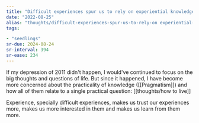 ```yaml
---
title: "Difficult experiences spur us to rely on experiential knowledge"
date: "2022-08-25"
alias: "thoughts/difficult-experiences-spur-us-to-rely-on experiential-knowledge"
tags:

- "seedlings"
sr-due: 2024-08-24
sr-interval: 394
sr-ease: 234
---
```


If my depression of 2011 didn't happen, I would've continued to focus on the big thoughts and questions of life. But since it happened, I have become more concerned about the practicality of knowledge ([[Pragmatism]]) and how all of them relate to a single practical question: [[thoughts/how to live]]

Experience, specially difficult experiences, makes us trust our experiences more, makes us more interested in them and makes us learn from them more.